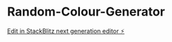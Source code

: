 # Random-Colour-Generator

[Edit in StackBlitz next generation editor ⚡️](https://stackblitz.com/~/github.com/anishshetty6/Random-Colour-Generator)